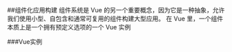 ##组件化应用构建
组件系统是 Vue 的另一个重要概念，因为它是一种抽象，允许我们使用小型、自包含和通常可复用的组件构建大型应用。
在 Vue 里，一个组件本质上是一个拥有预定义选项的一个 Vue 实例

###Vue实例



